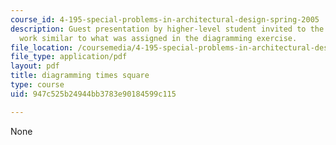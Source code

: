 ```yaml
---
course_id: 4-195-special-problems-in-architectural-design-spring-2005
description: Guest presentation by higher-level student invited to the class to show
  work similar to what was assigned in the diagramming exercise.
file_location: /coursemedia/4-195-special-problems-in-architectural-design-spring-2005/947c525b24944bb3783e90184599c115_1pruitt.pdf
file_type: application/pdf
layout: pdf
title: diagramming times square
type: course
uid: 947c525b24944bb3783e90184599c115

---
```

None